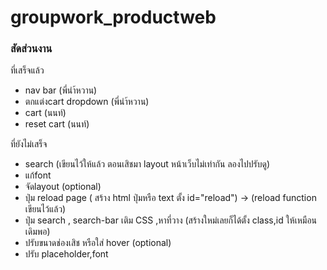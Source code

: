 # groupwork_productweb
### สัดส่วนงาน
ที่เสร็จแล้ว
- nav bar (พี่นำ้หวาน)
- ตกแต่งcart dropdown (พี่นำ้หวาน)
- cart  (นนท์)
- reset cart (นนท์)

ที่ยังไม่เสร็จ
- search (เขียนไว้ให้แล้ว ตอนเสิชมา layout หน้าเว็บไม่เท่ากัน ลองไปปรับดู)
- แก้font
- จัดlayout (optional)
- ปุ่ม reload page ( สร้าง html ปุ่มหรือ text ตั้ง id="reload") -> (reload function เขียนไว้แล้ว)
- ปุ่ม search , search-bar เติม CSS ,หาที่วาง (สร้างใหม่เลยก็ได้ตั้ง class,id ให้เหมือนเดิมพอ)
- ปรับขนาดช่องเสิช หรือใส่ hover (optional) 
- ปรับ placeholder,font 
